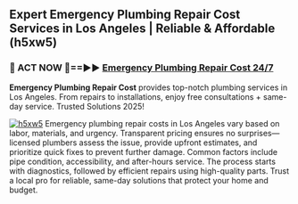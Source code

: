 ## Expert Emergency Plumbing Repair Cost Services in Los Angeles | Reliable & Affordable (h5xw5)  

<h3>🚿 ACT NOW 🌟==►► <a href="https://tinyurl.com/2ne6vx2x" rel="nofollow">Emergency Plumbing Repair Cost 24/7</a></h3>

**Emergency Plumbing Repair Cost** provides top-notch plumbing services in Los Angeles. From repairs to installations, enjoy free consultations + same-day service. Trusted Solutions 2025!

[![h5xw5](https://i.imgur.com/4PFF4AK.jpeg)](https://tinyurl.com/2ne6vx2x)
Emergency plumbing repair costs in Los Angeles vary based on labor, materials, and urgency. Transparent pricing ensures no surprises—licensed plumbers assess the issue, provide upfront estimates, and prioritize quick fixes to prevent further damage. Common factors include pipe condition, accessibility, and after-hours service. The process starts with diagnostics, followed by efficient repairs using high-quality parts. Trust a local pro for reliable, same-day solutions that protect your home and budget.